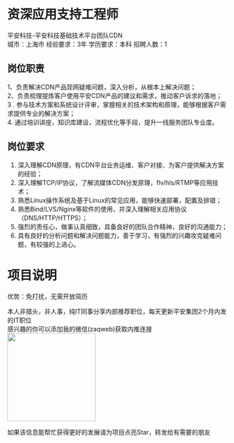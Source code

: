 # 资深应用支持工程师
平安科技-平安科技基础技术平台团队CDN  
城市：上海市 经验要求：3年 学历要求：本科  招聘人数：1

## 岗位职责
1、负责解决CDN产品现网疑难问题，深入分析，从根本上解决问题；                
2、负责梳理提炼客户使用平安CDN产品的建议和需求，推动客户诉求的落地；                                                                 
3 . 参与技术方案和系统设计评审，掌握相关的技术架构和原理，能够根据客户需求提供专业的解决方案；   
4.  通过培训讲座，知识库建设，流程优化等手段，提升一线服务团队专业度。

## 岗位要求
1. 深入理解CDN原理，有CDN平台业务运维、客户对接、为客户提供解决方案的经验；   
2. 深入理解TCP/IP协议，了解流媒体CDN分发原理，flv/hls/RTMP等应用技术；   
3. 熟悉Linux操作系统及基于Linux的常见应用，能够快速部署，配置及排错；   
4. 熟悉Bind/LVS/Nginx等软件的使用，并深入理解相关应用协议（DNS/HTTP/HTTPS）；   
5. 强烈的责任心，做事认真细致，具备良好的团队合作精神，良好的沟通能力；   
6. 具有良好的分析问题和解决问题能力，善于学习，有强烈的兴趣攻克疑难问题，有较强的上进心。

# 项目说明

优势：免打扰，无需开放简历

本人非猎头，非人事，纯IT同事分享内部推荐职位，每天更新平安集团2个月内发的IT职位  
感兴趣的你可以添加我的微信(zaqweb)获取内推连接  
<img src="https://github.com/zaqweb/PA-IT-JOBS/blob/master/WechatICode.jpeg"  height="200" width="200">

如果该信息能帮忙获得更好的发展请为项目点亮Star，转发给有需要的朋友




